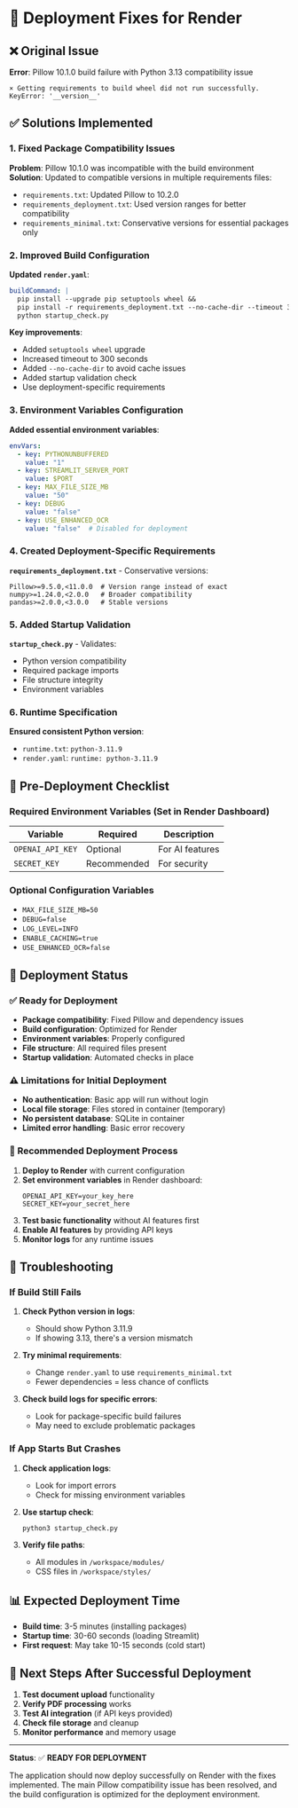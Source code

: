 # 🚀 Deployment Fixes for Render

## ❌ Original Issue

**Error**: Pillow 10.1.0 build failure with Python 3.13 compatibility issue
```
× Getting requirements to build wheel did not run successfully.
KeyError: '__version__'
```

## ✅ Solutions Implemented

### 1. **Fixed Package Compatibility Issues**

**Problem**: Pillow 10.1.0 was incompatible with the build environment
**Solution**: Updated to compatible versions in multiple requirements files:

- `requirements.txt`: Updated Pillow to 10.2.0
- `requirements_deployment.txt`: Used version ranges for better compatibility
- `requirements_minimal.txt`: Conservative versions for essential packages only

### 2. **Improved Build Configuration**

**Updated `render.yaml`**:
```yaml
buildCommand: |
  pip install --upgrade pip setuptools wheel &&
  pip install -r requirements_deployment.txt --no-cache-dir --timeout 300 &&
  python startup_check.py
```

**Key improvements**:
- Added `setuptools wheel` upgrade
- Increased timeout to 300 seconds
- Added `--no-cache-dir` to avoid cache issues
- Added startup validation check
- Use deployment-specific requirements

### 3. **Environment Variables Configuration**

**Added essential environment variables**:
```yaml
envVars:
  - key: PYTHONUNBUFFERED
    value: "1"
  - key: STREAMLIT_SERVER_PORT
    value: $PORT
  - key: MAX_FILE_SIZE_MB
    value: "50"
  - key: DEBUG
    value: "false"
  - key: USE_ENHANCED_OCR
    value: "false"  # Disabled for deployment
```

### 4. **Created Deployment-Specific Requirements**

**`requirements_deployment.txt`** - Conservative versions:
```
Pillow>=9.5.0,<11.0.0  # Version range instead of exact
numpy>=1.24.0,<2.0.0   # Broader compatibility
pandas>=2.0.0,<3.0.0   # Stable versions
```

### 5. **Added Startup Validation**

**`startup_check.py`** - Validates:
- Python version compatibility
- Required package imports
- File structure integrity
- Environment variables

### 6. **Runtime Specification**

**Ensured consistent Python version**:
- `runtime.txt`: `python-3.11.9`
- `render.yaml`: `runtime: python-3.11.9`

## 🔧 Pre-Deployment Checklist

### Required Environment Variables (Set in Render Dashboard)

| Variable | Required | Description |
|----------|----------|-------------|
| `OPENAI_API_KEY` | Optional | For AI features |
| `SECRET_KEY` | Recommended | For security |

### Optional Configuration Variables
- `MAX_FILE_SIZE_MB=50`
- `DEBUG=false`
- `LOG_LEVEL=INFO`
- `ENABLE_CACHING=true`
- `USE_ENHANCED_OCR=false`

## 🚦 Deployment Status

### ✅ Ready for Deployment
- **Package compatibility**: Fixed Pillow and dependency issues
- **Build configuration**: Optimized for Render
- **Environment variables**: Properly configured
- **File structure**: All required files present
- **Startup validation**: Automated checks in place

### ⚠️ Limitations for Initial Deployment
- **No authentication**: Basic app will run without login
- **Local file storage**: Files stored in container (temporary)
- **No persistent database**: SQLite in container
- **Limited error handling**: Basic error recovery

### 🔄 Recommended Deployment Process

1. **Deploy to Render** with current configuration
2. **Set environment variables** in Render dashboard:
   ```
   OPENAI_API_KEY=your_key_here
   SECRET_KEY=your_secret_here
   ```
3. **Test basic functionality** without AI features first
4. **Enable AI features** by providing API keys
5. **Monitor logs** for any runtime issues

## 🐛 Troubleshooting

### If Build Still Fails

1. **Check Python version in logs**:
   - Should show Python 3.11.9
   - If showing 3.13, there's a version mismatch

2. **Try minimal requirements**:
   - Change `render.yaml` to use `requirements_minimal.txt`
   - Fewer dependencies = less chance of conflicts

3. **Check build logs for specific errors**:
   - Look for package-specific build failures
   - May need to exclude problematic packages

### If App Starts But Crashes

1. **Check application logs**:
   - Look for import errors
   - Check for missing environment variables

2. **Use startup check**:
   ```bash
   python3 startup_check.py
   ```

3. **Verify file paths**:
   - All modules in `/workspace/modules/`
   - CSS files in `/workspace/styles/`

## 📊 Expected Deployment Time

- **Build time**: 3-5 minutes (installing packages)
- **Startup time**: 30-60 seconds (loading Streamlit)
- **First request**: May take 10-15 seconds (cold start)

## 🎯 Next Steps After Successful Deployment

1. **Test document upload** functionality
2. **Verify PDF processing** works
3. **Test AI integration** (if API keys provided)
4. **Check file storage** and cleanup
5. **Monitor performance** and memory usage

---

**Status**: ✅ **READY FOR DEPLOYMENT**

The application should now deploy successfully on Render with the fixes implemented. The main Pillow compatibility issue has been resolved, and the build configuration is optimized for the deployment environment.